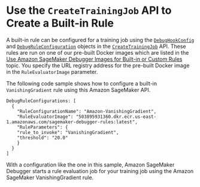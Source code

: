 # Use the `CreateTrainingJob` API to Create a Built\-in Rule<a name="debugger-built-in-rules-api"></a>

A built\-in rule can be configured for a training job using the [ `DebugHookConfig`](https://docs.aws.amazon.com/sagemaker/latest/APIReference/API_DebugHookConfig.html) and [ `DebugRuleConfiguration`](https://docs.aws.amazon.com/sagemaker/latest/APIReference/API_DebugRuleConfiguration.html) objects in the [ `CreateTrainingJob`](https://docs.aws.amazon.com/sagemaker/latest/APIReference/API_CreateTrainingJob.html) API\. These rules are run on one of our pre\-built Docker images which are listed in the [Use Amazon SageMaker Debugger Images for Built\-in or Custom Rules](debugger-docker-images-rules.md) topic\. You specify the URL registry address for the pre\-built Docker image in the `RuleEvaluatorImage` parameter\.

The following code sample shows how to configure a built\-in `VanishingGradient` rule using this Amazon SageMaker API\.

```
DebugRuleConfigurations: [
  {
    "RuleConfigurationName": "Amazon-VanishingGradient",
    "RuleEvaluatorImage": "503895931360.dkr.ecr.us-east-1.amazonaws.com/sagemaker-debugger-rules:latest",
	"RuleParameters": {
	"rule_to_invoke": "VanishingGradient",
	"threshold": "20.0"
    }
  }
]
```

With a configuration like the one in this sample, Amazon SageMaker Debugger starts a rule evaluation job for your training job using the Amazon SageMaker VanishingGradient rule\.